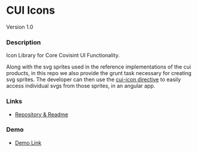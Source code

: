 # CUI Icons
Version 1.0


### Description
Icon Library for Core Covisint UI Functionality.

Along with the svg sprites used in the reference implementations of the cui products, in this repo we also provide the grunt task necessary for creating svg sprites.
The developer can then use the [cui-icon directive](cui-ng/directives/cui-icon.md) to easily access individual svgs from those sprites, in an angular app.


### Links
* [Repository & Readme](https://github.com/thirdwavellc/cui-icons)

### Demo
* [Demo Link](http://cui.covisint.qa.thirdwavellc.com/cui-icons-0.0.1-SNAPSHOT/build/index.html)